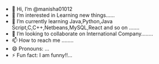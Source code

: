 - 👋 Hi, I’m @manisha01012
- 👀 I’m interested in Learning new things......
- 🌱 I’m currently learning Java,Python,Java Script,C,C++,Netbeans,MySQL,React and so on .......
- 💞️ I’m looking to collaborate on International Company........
- 📫 How to reach me ........
- 😄 Pronouns: ...
- ⚡ Fun fact: I am funny!!...

<!---
manisha01012/manisha01012 is a ✨ special ✨ repository because its `README.md` (this file) appears on your GitHub profile.
You can click the Preview link to take a look at your changes.
--->

